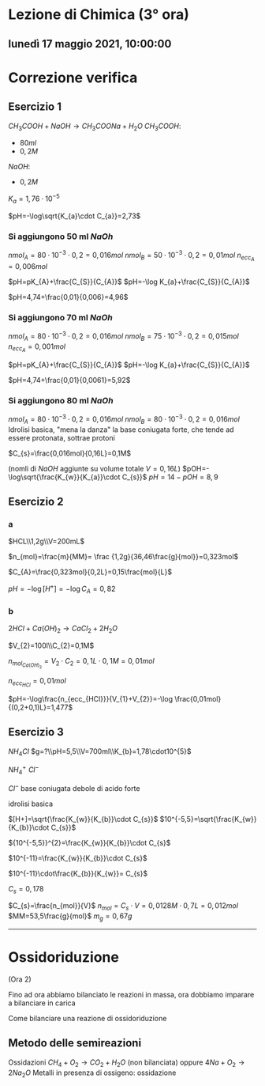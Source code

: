 
# Lezione di Chimica (3° ora)

## lunedì 17 maggio 2021, 10:00:00

# Correzione verifica

## Esercizio 1
$CH_{3}COOH + NaOH \rightarrow CH_{3}COONa + H_{2}O$
$CH_{3}COOH$:
* $80ml$
* $0,2 M$


$NaOH$:
* $0,2M$


$K_{a}=1,76\cdot10^{-5}$

$pH=-\log\sqrt{K_{a}\cdot C_{a}}=2,73$
### Si aggiungono 50 ml $NaOh$

$nmol_{A}=80\cdot10^{-3}\cdot 0,2=0,016mol$
$nmol_{B}=50\cdot 10^{-3}\cdot 0,2=0,01mol$
$n_{ecc_{A}}=0,006mol$

$pH=pK_{A}+\frac{C_{S}}{C_{A}}$
$pH=-\log K_{a}+\frac{C_{S}}{C_{A}}$


$pH=4,74+\frac{0,01}{0,006}=4,96$

### Si aggiungono 70 ml $NaOh$

$nmol_{A}=80\cdot10^{-3}\cdot 0,2=0,016mol$
$nmol_{B}=75\cdot 10^{-3}\cdot 0,2=0,015mol$
$n_{ecc_{A}}=0,001mol$

$pH=pK_{A}+\frac{C_{S}}{C_{A}}$
$pH=-\log K_{a}+\frac{C_{S}}{C_{A}}$

$pH=4,74+\frac{0,01}{0,0061}=5,92$

### Si aggiungono 80 ml $NaOh$

$nmol_{A}=80\cdot10^{-3}\cdot 0,2=0,016mol$
$nmol_{B}=80\cdot 10^{-3}\cdot 0,2=0,016mol$
Idrolisi basica, "mena la danza" la base coniugata forte, che tende ad essere protonata, sottrae protoni

$C_{s}=\frac{0,016mol}{0,16L}=0,1M$

(nomli di $NaOH$ aggiunte su volume totale $V=0,16L$)
$pOH=-\log\sqrt{\frac{K_{w}}{K_{a}}\cdot C_{s}}$
$pH=14-pOH=8,9$

## Esercizio 2
### a
$HCL\\1,2g\\V=200mL$


$n_{mol}=\frac{m}{MM}=  \frac {1,2g}{36,46\frac{g}{mol}}=0,323mol$


$C_{A}=\frac{0,323mol}{0,2L}=0,15\frac{mol}{L}$

$pH=-\log [H^{+}]=-\log C_{A}=0,82$

### b
$2HCl+Ca(OH)_{2}\rightarrow CaCl_{2}+2H_{2}O$

$V_{2}=100l\\C_{2}=0,1M$

$n_{mol_{Ca(OH)_{2}}}=V_{2}\cdot C_{2}=0,1L\cdot0,1M=0,01mol$


$n_{ecc_{HCl}}=0,01mol$

$pH=-\log\frac{n_{ecc_{HCl}}}{V_{1}+V_{2}}=-\log \frac{0,01mol}{(0,2+0,1)L}=1,477$

## Esercizio 3	
$NH_{4}Cl$
$g=?\\pH=5,5\\V=700ml\\K_{b}=1,78\cdot10^{5}$


$NH_{4}^{+}\,\,Cl^{-}$

$Cl^{-}$ base coniugata debole di acido forte

idrolisi basica


$[H+]=\sqrt{\frac{K_{w}}{K_{b}}\cdot C_{s}}$
$10^{-5,5}=\sqrt{\frac{K_{w}}{K_{b}}\cdot C_{s}}$

${10^{-5,5}}^{2}=\frac{K_{w}}{K_{b}}\cdot C_{s}$

$10^{-11}=\frac{K_{w}}{K_{b}}\cdot C_{s}$

$10^{-11}\cdot\frac{K_{b}}{K_{w}}= C_{s}$

$C_{s}=0,178$

$C_{s}=\frac{n_{mol}}{V}$
$n_{mol}=C_{s}\cdot V=0,0128M\cdot 0,7L=0,012mol$
$MM=53,5\frac{g}{mol}$
$m_{g}=0,67g$


---
# Ossidoriduzione
(Ora 2)

Fino ad ora abbiamo bilanciato le reazioni in massa, ora dobbiamo imparare a bilanciare in carica

Come bilanciare una reazione di ossidoriduzione

## Metodo delle semireazioni

Ossidazioni 
$CH_{4}+O_{2} \rightarrow CO_{2}+H_{2}O$ (non bilanciata)
oppure
$4Na+O_{2}  \rightarrow 2Na_{2}O$ 
Metalli in presenza di ossigeno: ossidazione


<!--stackedit_data:
eyJoaXN0b3J5IjpbLTEzNDg1MTUxMjhdfQ==
-->